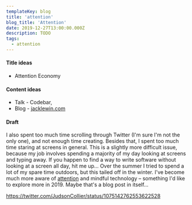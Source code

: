 ```yaml
---
templateKey: blog
title: 'attention'
blog_title: 'Attention'
date: 2019-12-27T13:00:00.000Z
description: TODO
tags:
  - attention
---
```


#### Title ideas

* Attention Economy

#### Content ideas

* Talk - Codebar, 
* Blog - [jacklewin.com](https://jacklewin.com)

#### Draft

I also spent too much time scrolling through Twitter (I'm sure I'm not the only one), and not enough time creating. Besides that, I spent too much time staring at screens in general. This is a slightly more difficult issue, because my job involves spending a majority of my day looking at screens and typing away. If you happen to find a way to write software without looking at a screen all day, hit me up&hellip; Over the summer I tried to spend a lot of my spare time outdoors, but this tailed off in the winter. I've become much more aware of [attention](https://jon.gold/2018/02/exhaust-ports/) and mindful technology &ndash; something I'd like to explore more in 2019. Maybe that's a blog post in itself&hellip;

https://twitter.com/JudsonCollier/status/1075142762553622528
